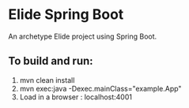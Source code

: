 # Elide Spring Boot

An archetype Elide project using Spring Boot.

## To build and run:

1. mvn clean install
2. mvn exec:java -Dexec.mainClass="example.App"
3. Load in a browser : localhost:4001
